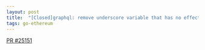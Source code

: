 ```yaml
---
layout: post
title:  "[Closed]graphql: remove underscore variable that has no effect. #25151"
tags: go-ethereum
---
```


[PR #25151](https://github.com/ethereum/go-ethereum/pull/25151)
